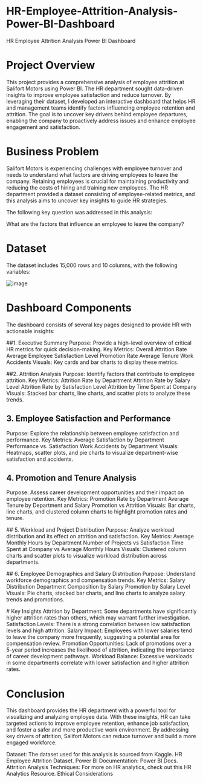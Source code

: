 # HR-Employee-Attrition-Analysis-Power-BI-Dashboard
HR Employee Attrition Analysis Power BI Dashboard

# Project Overview
This project provides a comprehensive analysis of employee attrition at Salifort Motors using Power BI. The HR department sought data-driven insights to improve employee satisfaction and reduce turnover. By leveraging their dataset, I developed an interactive dashboard that helps HR and management teams identify factors influencing employee retention and attrition. The goal is to uncover key drivers behind employee departures, enabling the company to proactively address issues and enhance employee engagement and satisfaction.

# Business Problem
Salifort Motors is experiencing challenges with employee turnover and needs to understand what factors are driving employees to leave the company. Retaining employees is crucial for maintaining productivity and reducing the costs of hiring and training new employees. The HR department provided a dataset consisting of employee-related metrics, and this analysis aims to uncover key insights to guide HR strategies.

The following key question was addressed in this analysis:

What are the factors that influence an employee to leave the company?

# Dataset
The dataset includes 15,000 rows and 10 columns, with the following variables:

![image](https://github.com/user-attachments/assets/c719c2c7-dce6-4cc0-8740-380abfba160f)


# Dashboard Components
The dashboard consists of several key pages designed to provide HR with actionable insights:

##1. Executive Summary
Purpose: Provide a high-level overview of critical HR metrics for quick decision-making.
Key Metrics:
Overall Attrition Rate
Average Employee Satisfaction Level
Promotion Rate
Average Tenure
Work Accidents
Visuals: Key cards and bar charts to display these metrics.

##2. Attrition Analysis
Purpose: Identify factors that contribute to employee attrition.
Key Metrics:
Attrition Rate by Department
Attrition Rate by Salary Level
Attrition Rate by Satisfaction Level
Attrition by Time Spent at Company
Visuals: Stacked bar charts, line charts, and scatter plots to analyze these trends.

## 3. Employee Satisfaction and Performance
Purpose: Explore the relationship between employee satisfaction and performance.
Key Metrics:
Average Satisfaction by Department
Performance vs. Satisfaction
Work Accidents by Department
Visuals: Heatmaps, scatter plots, and pie charts to visualize department-wise satisfaction and accidents.

## 4. Promotion and Tenure Analysis
Purpose: Assess career development opportunities and their impact on employee retention.
Key Metrics:
Promotion Rate by Department
Average Tenure by Department and Salary
Promotion vs Attrition
Visuals: Bar charts, line charts, and clustered column charts to highlight promotion rates and tenure.

## 5. Workload and Project Distribution
Purpose: Analyze workload distribution and its effect on attrition and satisfaction.
Key Metrics:
Average Monthly Hours by Department
Number of Projects vs Satisfaction
Time Spent at Company vs Average Monthly Hours
Visuals: Clustered column charts and scatter plots to visualize workload distribution across departments.

## 6. Employee Demographics and Salary Distribution
Purpose: Understand workforce demographics and compensation trends.
Key Metrics:
Salary Distribution
Department Composition by Salary
Promotion by Salary Level
Visuals: Pie charts, stacked bar charts, and line charts to analyze salary trends and promotions.

# Key Insights
Attrition by Department: Some departments have significantly higher attrition rates than others, which may warrant further investigation.
Satisfaction Levels: There is a strong correlation between low satisfaction levels and high attrition.
Salary Impact: Employees with lower salaries tend to leave the company more frequently, suggesting a potential area for compensation review.
Promotion Opportunities: Lack of promotions over a 5-year period increases the likelihood of attrition, indicating the importance of career development pathways.
Workload Balance: Excessive workloads in some departments correlate with lower satisfaction and higher attrition rates.

# Conclusion
This dashboard provides the HR department with a powerful tool for visualizing and analyzing employee data. With these insights, HR can take targeted actions to improve employee retention, enhance job satisfaction, and foster a safer and more productive work environment. By addressing key drivers of attrition, Salifort Motors can reduce turnover and build a more engaged workforce.

Dataset: The dataset used for this analysis is sourced from Kaggle. HR Employee Attrition Dataset.
Power BI Documentation: Power BI Docs.
Attrition Analysis Techniques: For more on HR analytics, check out this HR Analytics Resource.
Ethical Considerations

